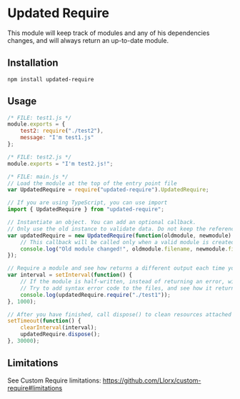 # Updated Require

This module will keep track of modules and any of his dependencies changes, and will always return an up-to-date module.

## Installation

`npm install updated-require`

## Usage

```js
/* FILE: test1.js */
module.exports = {
    test2: require("./test2"),
    message: "I'm test1.js"
};
```

```js
/* FILE: test2.js */
module.exports = "I'm test2.js!";
```

```js
/* FILE: main.js */
// Load the module at the top of the entry point file
var UpdatedRequire = require("updated-require").UpdatedRequire;

// If you are using TypeScript, you can use import
import { UpdatedRequire } from "updated-require";

// Instantiate an object. You can add an optional callback.
// Only use the old instance to validate data. Do not keep the reference.
var updatedRequire = new UpdatedRequire(function(oldmodule, newmodule) {
    // This callback will be called only when a valid module is created
    console.log("Old module changed!", oldmodule.filename, newmodule.filename);
});

// Require a module and see how returns a different output each time you modify it.
var interval = setInterval(function() {
    // If the module is half-written, instead of returning an error, will return and old cached module.
    // Try to add syntax error code to the files, and see how it returns old exports until errors are fixed.
    console.log(updatedRequire.require("./test1"));
}, 1000);

// After you have finished, call dispose() to clean resources attached to modules
setTimeout(function() {
    clearInterval(interval);
    updatedRequire.dispose();
}, 30000);
```

## Limitations

See Custom Require limitations: https://github.com/Llorx/custom-require#limitations